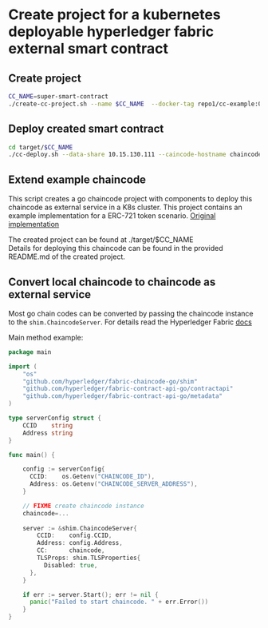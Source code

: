 # Create project for a kubernetes deployable hyperledger fabric external smart contract

## Create project
```bash
CC_NAME=super-smart-contract
./create-cc-project.sh --name $CC_NAME  --docker-tag repo1/cc-example:0.1
```

## Deploy created smart contract
```bash
cd target/$CC_NAME
./cc-deploy.sh --data-share 10.15.130.111 --caincode-hostname chaincode.host.example.com
```

##  Extend example chaincode

This script creates a go chaincode project with components to deploy this chaincode as external service in a K8s cluster.
This project contains an example implementation for a ERC-721 token scenario.
[Original implementation]((https://github.com/hyperledger/fabric-samples/tree/main/token-erc-721))  

The created project can be found at ./target/$CC_NAME  
Details for deploying this chaincode can be found in the provided README.md of the created project.

## Convert local chaincode to chaincode as external service
Most go chain codes can be converted by passing the chaincode instance to the ```shim.ChaincodeServer```.
For details read the Hyperledger Fabric [docs](https://hyperledger-fabric.readthedocs.io/en/release-2.2/cc_service.html)  

Main method example:
```go
package main

import (
	"os"
	"github.com/hyperledger/fabric-chaincode-go/shim"
	"github.com/hyperledger/fabric-contract-api-go/contractapi"
	"github.com/hyperledger/fabric-contract-api-go/metadata"
)

type serverConfig struct {
	CCID    string
	Address string
}

func main() {

    config := serverConfig{
      CCID:    os.Getenv("CHAINCODE_ID"),
      Address: os.Getenv("CHAINCODE_SERVER_ADDRESS"),
    }

    // FIXME create chaincode instance
    chaincode=...
    
    server := &shim.ChaincodeServer{
        CCID:    config.CCID,
        Address: config.Address,
        CC:      chaincode,
        TLSProps: shim.TLSProperties{
          Disabled: true,
      },
    }

    if err := server.Start(); err != nil {
      panic("Failed to start chaincode. " + err.Error())
    }
}
```
